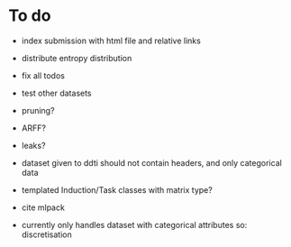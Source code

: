 # To do
- index submission with html file and relative links
- distribute entropy distribution
- fix all todos
- test other datasets
- pruning?
- ARFF?
- leaks?
- dataset given to ddti should not contain headers, and only categorical data

- templated Induction/Task classes with matrix type?
- cite mlpack
- currently only handles dataset with categorical attributes so: discretisation

